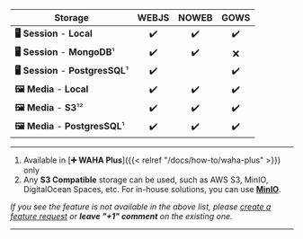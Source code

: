 | Storage                            | WEBJS | NOWEB | GOWS |
|------------------------------------|:-----:|:-----:|:----:|
| **🖥️ Session** - **Local**        |  ✔️   |  ✔️   |  ✔️  |
| **🖥️ Session** - **MongoDB**¹     |  ✔️   |  ✔️   |  ❌   |
| **🖥️ Session** - **PostgresSQL**¹ |  ✔️   |       |  ✔️  |
| **🖼️ Media** - **Local**          |  ✔️   |  ✔️   |  ✔️  |
| **🖼️ Media** - **S3**¹²           |  ✔️   |  ✔️   |  ✔️  |
| **🖼️ Media** - **PostgresSQL**¹   |  ✔️   |  ✔️   |  ✔️  |



****
1. Available in
[**➕ WAHA Plus**]({{< relref "/docs/how-to/waha-plus" >}}) 
only
2. Any **S3 Compatible** storage can be used, such as AWS S3, MinIO, DigitalOcean Spaces, etc. For in-house solutions, you can use [**MinIO**](https://min.io/).

_If you see the feature is not available in the above list, please [create a feature request](https://github.com/devlikeapro/waha/issues/new/choose) or **leave "+1" comment** on the existing one._
****
